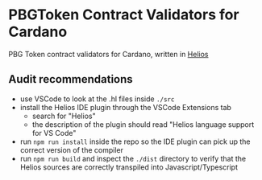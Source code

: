 # PBGToken Contract Validators for Cardano

PBG Token contract validators for Cardano, written in [Helios](https://www.helios-lang.io)

## Audit recommendations

- use VSCode to look at the .hl files inside `./src`
- install the Helios IDE plugin through the VSCode Extensions tab 
   - search for "Helios"
   - the description of the plugin should read "Helios language support for VS Code"
- run `npm run install` inside the repo so the IDE plugin can pick up the correct version of the compiler
- run `npm run build` and inspect the `./dist` directory to verify that the Helios sources are correctly transpiled into Javascript/Typescript
